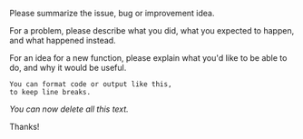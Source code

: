 Please summarize the issue, bug or improvement idea.

For a problem, please describe what you did, what you expected to happen, and what happened instead.

For an idea for a new function, please explain what you'd like to be able to do, and why it would be useful.

```
You can format code or output like this,
to keep line breaks.
```

*You can now delete all this text.*

Thanks!
